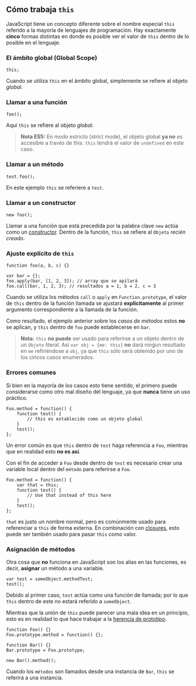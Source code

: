 ## Cómo trabaja `this`

JavaScript tiene un concepto diferente sobre el nombre especial `this` referido a la 
mayoría de lenguajes de programación. Hay exactamente **cinco** formas distintas en donde 
es posible ver el valor de `this` dentro de lo posible en el lenguaje.

### El ámbito global (Global Scope)

    this;

Cuando se utiliza `this` en el ámbito global, simplemente se refiere al objeto *global*.


### Llamar a una función

    foo();

Aquí `this` se refiere al objeto *global*.

> **Nota ES5:** En modo estricto (strict mode), el objeto global **ya no** es accesible a través de this.
> `this` tendrá el valor de `undefined` en este caso.

### Llamar a un método

    test.foo(); 

En este ejemplo `this` se referiere a `test`.

### Llamar a un constructor

    new foo(); 

Llamar a una función que está precedida por la palabra clave `new` actúa como
un [constructor](#function.constructors). Dentro de la función, `this` se refiere 
al `Objeto` *recién creado*.

### Ajuste explícito de `this`

    function foo(a, b, c) {}
                          
    var bar = {};
    foo.apply(bar, [1, 2, 3]); // array que se apilará
    foo.call(bar, 1, 2, 3); // resultados a = 1, b = 2, c = 3

Cuando se utiliza los métodos `call` o `apply` en `Function.prototype`, el valor de
`this` dentro de la función llamada se ajustará **explícitamente** al primer argumento
correspondiente a la llamada de la función.

Como resultado, el ejemplo anterior sobre los *casos de métodos* estos **no** se aplican, y `this` 
dentro de `foo` puede establecerse en `bar`.

> **Nota:** `this` **no puede** ser usado para referirse a un objeto dentro de un `Objeto`
> literal. Así `var obj = {me: this}` **no**  dará ninǵun resultado en `me` refiriéndose a
> `obj`, ya que `this` sólo será obtenido por uno de los cincos casos enumerados.

### Errores comunes

Si bien en la mayoría de los casos esto tiene sentido, el primero puede considerarse como otro
mal diseño del lenguaje, ya que **nunca** tiene un uso práctico.

    Foo.method = function() {
        function test() {
            // this es establecido como un objeto global
        }
        test();
    };

Un error común es que `this` dentro de `test` haga referencia a `Foo`, mientras que en
realidad esto **no es así**.

Con el fin de acceder a `Foo` desde dentro de `test` es necesario crear una variable local
dentro del `método` para referirse a `Foo`.

    Foo.method = function() {
        var that = this;
        function test() {
            // Use that instead of this here
        }
        test();
    };

`that` es justo un nombre normal, pero es comúnmente usado para referenciar a `this`
de forma externa. En combinación con [closures](#function.closures), esto puede ser
también usado para pasar `this` como valor.

### Asignación de métodos

Otra cosa que **no** funciona en JavaScript son los alias en las funciones, es decir,
**asignar** un método a una variable.

    var test = someObject.methodTest;
    test();

Debido al primer caso, `test` actúa como una función de llamada; por lo que 
`this` dentro de este no estará referido a `someObject`.

Mientras que la unión de `this` puede parecer una mala idea en un principio, esto es en
realidad lo que hace trabajar a la [herencia de prototipo](#object.prototype). 

    function Foo() {}
    Foo.prototype.method = function() {};

    function Bar() {}
    Bar.prototype = Foo.prototype;

    new Bar().method();

Cuando los `métodos` son llamados desde una instancia de `Bar`, `this` se referirá a una
instancia.


